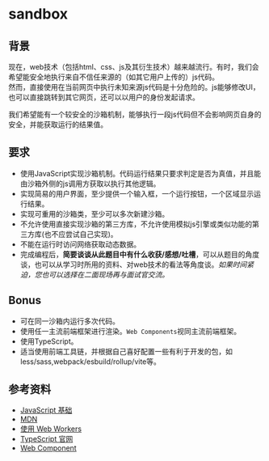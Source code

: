 # sandbox
## 背景
现在，web技术（包括html、css、js及其衍生技术）越来越流行。有时，我们会希望能安全地执行来自不信任来源的（如其它用户上传的）js代码。  
然而，直接使用在当前网页中执行未知来源js代码是十分危险的。js能够修改UI，也可以直接跳转到其它网页，还可以以用户的身份发起请求。

我们希望能有一个较安全的沙箱机制，能够执行一段js代码但不会影响网页自身的安全，并能获取运行的结果值。

## 要求
- 使用JavaScript实现沙箱机制。代码运行结果只要求判定是否为真值，并且能由沙箱外侧的js调用方获取以执行其他逻辑。
- 实现简易的用户界面，至少提供一个输入框，一个运行按钮，一个区域显示运行结果。
- 实现可重用的沙箱类，至少可以多次新建沙箱。
- 不允许使用直接实现沙箱的第三方库，不允许使用模拟js引擎或类似功能的第三方库(也不应尝试自己实现)。
- 不能在运行时访问网络获取动态数据。
- 完成编程后，**简要谈谈从此题目中有什么收获/感想/吐槽**，可以从题目的角度谈，也可以从学习时所用的资料、对web技术的看法等角度谈。*如果时间紧迫，您也可以选择在二面现场再与面试官交流。*

## Bonus
- 可在同一沙箱内运行多次代码。
- 使用任一主流前端框架进行渲染。`Web Components`视同主流前端框架。
- 使用TypeScript。
- 适当使用前端工具链，并根据自己喜好配置一些有利于开发的包，如less/sass,webpack/esbuild/rollup/vite等。

## 参考资料
- [JavaScript 基础](https://developer.mozilla.org/zh-CN/docs/Learn/Getting_started_with_the_web/JavaScript_basics)
- [MDN](https://developer.mozilla.org)
- [使用 Web Workers](https://developer.mozilla.org/zh-CN/docs/Web/API/Web_Workers_API/Using_web_workers)
- [TypeScript 官网](https://www.typescriptlang.org)
- [Web Component](https://developer.mozilla.org/zh-CN/docs/Web/API/Web_components)
